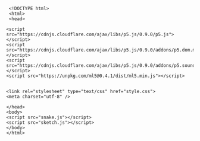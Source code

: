 





     <!DOCTYPE html>
     <html>
     <head>
                                                      
    <script src="https://cdnjs.cloudflare.com/ajax/libs/p5.js/0.9.0/p5.js"></script>
    <script src="https://cdnjs.cloudflare.com/ajax/libs/p5.js/0.9.0/addons/p5.dom.min.js"></script>
    <script src="https://cdnjs.cloudflare.com/ajax/libs/p5.js/0.9.0/addons/p5.sound.min.js"></script>
    <script src="https://unpkg.com/ml5@0.4.1/dist/ml5.min.js"></script>
    

    <link rel="stylesheet" type="text/css" href="style.css">
    <meta charset="utf-8" />

    </head>
    <body>
    <script src="snake.js"></script>
    <script src="sketch.js"></script>
    </body>
    </html>

